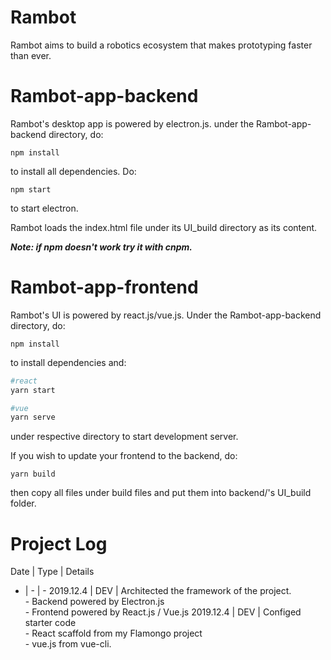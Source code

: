 # Rambot
Rambot aims to build a robotics ecosystem that makes prototyping faster than ever.

# Rambot-app-backend
Rambot's desktop app is powered by electron.js.
under the Rambot-app-backend directory, do:
```
npm install
```
to install all dependencies. Do: 
```
npm start
```
to start electron.

Rambot loads the index.html file under its UI_build directory as its content.

***Note: if npm doesn't work try it with cnpm.***

# Rambot-app-frontend
Rambot's UI is powered by react.js/vue.js. Under the Rambot-app-backend directory, do:
```
npm install
```
to install dependencies and:
```bash
#react
yarn start

#vue
yarn serve
```
under respective directory to start development server. 


If you wish to update your frontend to the backend, do:
```
yarn build
```
then copy all files under build files and put them into backend/'s UI_build folder.
# Project Log
 Date | Type | Details 
- | - | -
2019.12.4 | DEV | Architected the framework of the project. <br> - Backend powered by Electron.js <br> - Frontend powered by React.js / Vue.js
2019.12.4 | DEV | Configed starter code <br> - React scaffold from my Flamongo project <br> - vue.js from vue-cli.

